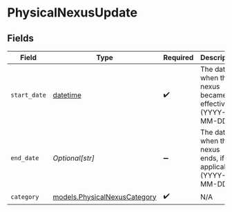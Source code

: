 # PhysicalNexusUpdate


## Fields

| Field                                                                                             | Type                                                                                              | Required                                                                                          | Description                                                                                       |
| ------------------------------------------------------------------------------------------------- | ------------------------------------------------------------------------------------------------- | ------------------------------------------------------------------------------------------------- | ------------------------------------------------------------------------------------------------- |
| `start_date`                                                                                      | [datetime](https://docs.python.org/3/library/datetime.html#datetime-objects)                      | :heavy_check_mark:                                                                                | The date when the nexus became<br/>                                effective (YYYY-MM-DD).        |
| `end_date`                                                                                        | *Optional[str]*                                                                                   | :heavy_minus_sign:                                                                                | The date when the<br/>                                        nexus ends, if applicable (YYYY-MM-DD). |
| `category`                                                                                        | [models.PhysicalNexusCategory](../models/physicalnexuscategory.md)                                | :heavy_check_mark:                                                                                | N/A                                                                                               |